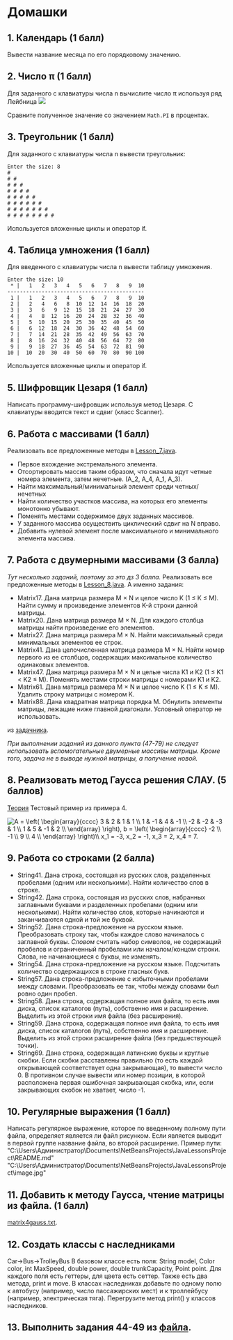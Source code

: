 # Домашки
## 1. Календарь (1 балл)
Вывести название месяца по его порядковому значению.
## 2. Число π (1 балл)
Для заданного с клавиатуры числа n вычислите число π используя ряд Лейбница
<img src="https://latex.codecogs.com/png.latex?1-\frac13+\frac15-\frac17+\dots=\sum_{i=0}^\infty\frac{\left(-1\right)^i}{2i+1}=\frac\pi4\text{.}" />

Сравните полученное значение со значением ```Math.PI``` в процентах.
## 3. Треугольник (1 балл)
Для заданного с клавиатуры числа n вывести треугольник:
```text
Enter the size: 8
#
# #
# # #
# # # #
# # # # # 
# # # # # #
# # # # # # #
# # # # # # # #
```
Используется вложенные циклы и оператор if.
## 4. Таблица умножения (1 балл)
Для введенного с клавиатуры числа n вывести таблицу умножения.
```text
Enter the size: 10
 * |   1   2   3   4   5   6   7   8   9  10
--------------------------------------------
 1 |   1   2   3   4   5   6   7   8   9  10
 2 |   2   4   6   8  10  12  14  16  18  20
 3 |   3   6   9  12  15  18  21  24  27  30
 4 |   4   8  12  16  20  24  28  32  36  40
 5 |   5  10  15  20  25  30  35  40  45  50
 6 |   6  12  18  24  30  36  42  48  54  60
 7 |   7  14  21  28  35  42  49  56  63  70
 8 |   8  16  24  32  40  48  56  64  72  80
 9 |   9  18  27  36  45  54  63  72  81  90
10 |  10  20  30  40  50  60  70  80  90 100
```
Используется вложенные циклы и оператор if.

## 5. Шифровщик Цезаря (1 балл)
Написать программу-шифровщик используя метод Цезаря.
С клавиатуры вводится текст и сдвиг (класс Scanner).

## 6. Работа с массивами (1 балл)
Реализовать все предложенные методы в [Lesson_7.java](../master/src/stud/Lesson_7.java).
* Первое вхождение экстремального элемента.
* Отсортировать массив таким образом, что сначала идут четные номера элемента, затем нечетные. (А_2, А_4, А_1, А_3).
* Найти максимальный/минимальный элемент среди четных/нечетных
* Найти количество участков массива, на которых его элементы монотонно убывают.
* Поменять местами содержимое двух заданных массивов.
* У заданного массива осуществить циклический сдвиг на N вправо.
* Добавить нулевой элемент после максимального и минимального элемента массива. 

## 7. Работа с двумерными массивами (3 балла)
*Тут несколько заданий, поэтому за это дз 3 балла.*
Реализовать все предложенные методы в [Lesson_8.java](../master/src/stud/Lesson_8.java).
А именно задания:
* Matrix17. Дана матрица размера M × N и целое число K (1 ≤ K ≤ M). Найти сумму и произведение элементов K-й строки данной матрицы.
* Matrix20. Дана матрица размера M × N. Для каждого столбца матрицы найти произведение его элементов.
* Matrix27. Дана матрица размера M × N. Найти максимальный среди минимальных элементов ее строк.
* Matrix41. Дана целочисленная матрица размера M × N. Найти номер первого из ее столбцов, содержащих максимальное количество одинаковых
элементов.
* Matrix47. Дана матрица размера M × N и целые числа K1 и K2 (1 ≤ K1 < K2 ≤ M). Поменять местами строки матрицы с номерами K1 и K2.
* Matrix61. Дана матрица размера M × N и целое число K (1 ≤ K ≤ M). Удалить строку матрицы с номером K.
* Matrix88. Дана квадратная матрица порядка M. Обнулить элементы матрицы, лежащие ниже главной диагонали. Условный оператор не использовать.

из [задачника](../master/Электронный%20задачник%20по%20программированию.pdf).

*При выполнении заданий из данного пункта (47-79) не следует использовать вспомогательные двумерные массивы матрицы. Кроме того, задача не в выводе нужной матрицы, а получение новой.*


## 8. Реализовать метод Гаусса решения СЛАУ.  (5 баллов)
[Теория](https://zaochnik.com/spravochnik/matematika/issledovanie-slau/metod-gaussa/)
Тестовый пример из примера 4.

<img alt="A = \left( \begin{array}{cccc} 3 &amp; 2 &amp; 1 &amp; 1 \\ 1 &amp; -1 &amp; 4 &amp; -1 \\ -2 &amp; -2 &amp; -3 &amp; 1 \\ 1 &amp; 5 &amp; -1 &amp; 2 \\ \end{array} \right), b = \left( \begin{array}{cccc} -2 \\ -1 \\ 9 \\ 4 \\ \end{array} \right)\\ x_1 = -3, x_2 = -1, x_3 = 2, x_4 = 7." src="https://latex.codecogs.com/gif.latex?A%20%3D%20%5Cleft%28%20%5Cbegin%7Barray%7D%7Bcccc%7D%203%20%26%202%20%26%201%20%26%201%20%5C%5C%201%20%26%20-1%20%26%204%20%26%20-1%20%5C%5C%20-2%20%26%20-2%20%26%20-3%20%26%201%20%5C%5C%201%20%26%205%20%26%20-1%20%26%202%20%5C%5C%20%5Cend%7Barray%7D%20%5Cright%29%2C%20b%20%3D%20%5Cleft%28%20%5Cbegin%7Barray%7D%7Bcccc%7D%20-2%20%5C%5C%20-1%20%5C%5C%209%20%5C%5C%204%20%5C%5C%20%5Cend%7Barray%7D%20%5Cright%29%5C%5C%20x_1%20%3D%20-3%2C%20x_2%20%3D%20-1%2C%20x_3%20%3D%202%2C%20x_4%20%3D%207.">

## 9. Работа со строками  (2 балла)
 * String41. Дана строка, состоящая из русских слов, разделенных пробелами (одним или несколькими). Найти количество слов в строке. 
 * String42. Дана строка, состоящая из русских слов, набранных заглавными буквами и разделенных пробелами (одним или несколькими). Найти количество слов, которые начинаются и заканчиваются одной и той же буквой. 
 * String52. Дана строка-предложение на русском языке. Преобразовать строку так, чтобы каждое слово начиналось с заглавной буквы. *Словом* считать набор символов, не содержащий пробелов и ограниченный пробелами или началом/концом строки. Слова, не начинающиеся с буквы, не изменять. 
 * String54. Дана строка-предложение на русском языке. Подсчитать количество содержащихся в строке гласных букв. 
 * String57. Дана строка-предложение с избыточными пробелами между словами. Преобразовать ее так, чтобы между словами был ровно один пробел. 
 * String58. Дана строка, содержащая полное имя файла, то есть имя диска, список каталогов (путь), собственно имя и расширение. Выделить из этой строки имя файла (без расширения). 
 * String59. Дана строка, содержащая полное имя файла, то есть имя диска, список каталогов (путь), собственно имя и расширение. Выделить из этой строки расширение файла (без предшествующей точки). 
 * String69. Дана строка, содержащая латинские буквы и круглые скобки. Если скобки расставлены правильно (то есть каждой открывающей соответствует одна закрывающая), то вывести число 0. В противном случае вывести или номер позиции, в которой расположена первая ошибочная закрывающая скобка, или, если закрывающих скобок не хватает, число -1. 


## 10. Регулярные выражения (1 балл)
Написать регулярное выражение, которое по введенному полному пути файла, определяет является ли файл рисунком. Если является выводит в первой группе название файла, во второй расширение.
Пример пути:
"C:\Users\Администратор\Documents\NetBeansProjects\JavaLessonsProject\README.md"
"C:\Users\Администратор\Documents\NetBeansProjects\JavaLessonsProject\image.jpg"

## 11. Добавить к методу Гаусса, чтение матрицы из файла.  (1 балл)
[matrix4gauss.txt](../master/src/stud/matrix4gauss.txt).

## 12. Создать классы с наследниками
Car->Bus->TrolleyBus
В базовом классе есть поля:
String model, Color color, int MaxSpeed, double power, double trunkCapacity, Point point.
Для каждого поля есть геттеры, для цвета есть сеттер.
Также есть два метода, print и move.
В классах наследниках добавьте по одному полю к автобусу (например, число пассажирских мест) и к троллейбусу (например, электрическая тяга).
Перегрузите метод print() у классов наследников.

## 13. Выполнить задания 44-49 из [файла](../master/ITIS-Inf-11-801-1k-1s-Homework.docx).
